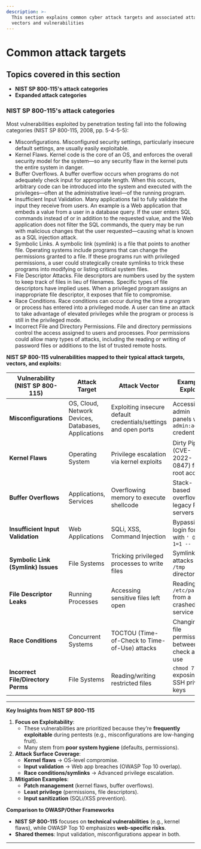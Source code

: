 ```yaml
---
description: >-
  This section explains common cyber attack targets and associated attack
  vectors and vulnerabilities
---
```


# Common attack targets

## Topics covered in this section

* **NIST SP 800-115's attack categories**
* **Expanded attack categories**

### NIST SP 800-115's attack categories

Most vulnerabilities exploited by penetration testing fall into the following categories (NIST SP 800-115, 2008, pp. 5-4-5-5):

* Misconfigurations. Misconfigured security settings, particularly insecure default settings, are usually easily exploitable.
* Kernel Flaws. Kernel code is the core of an OS, and enforces the overall security model for the system—so any security flaw in the kernel puts the entire system in danger.&#x20;
* Buffer Overflows. A buffer overflow occurs when programs do not adequately check input for appropriate length. When this occurs, arbitrary code can be introduced into the system and executed with the privileges—often at the administrative level—of the running program.
* Insufficient Input Validation. Many applications fail to fully validate the input they receive from users. An example is a Web application that embeds a value from a user in a database query. If the user enters SQL commands instead of or in addition to the requested value, and the Web application does not filter the SQL commands, the query may be run with malicious changes that the user requested—causing what is known as a SQL injection attack.
* Symbolic Links. A symbolic link (symlink) is a file that points to another file. Operating systems include programs that can change the permissions granted to a file. If these programs run with privileged permissions, a user could strategically create symlinks to trick these programs into modifying or listing critical system files.
* File Descriptor Attacks. File descriptors are numbers used by the system to keep track of files in lieu of filenames. Specific types of file descriptors have implied uses. When a privileged program assigns an inappropriate file descriptor, it exposes that file to compromise.
* Race Conditions. Race conditions can occur during the time a program or process has entered into a privileged mode. A user can time an attack to take advantage of elevated privileges while the program or process is still in the privileged mode.
* Incorrect File and Directory Permissions. File and directory permissions control the access assigned to users and processes. Poor permissions could allow many types of attacks, including the reading or writing of password files or additions to the list of trusted remote hosts.

**NIST SP 800-115 vulnerabilities mapped to their typical attack targets, vectors, and exploits:**

| **Vulnerability (NIST SP 800-115)** | **Attack Target**                                   | **Attack Vector**                                               | **Example Exploit**                                   |
| ----------------------------------- | --------------------------------------------------- | --------------------------------------------------------------- | ----------------------------------------------------- |
| **Misconfigurations**               | OS, Cloud, Network Devices, Databases, Applications | Exploiting insecure default credentials/settings and open ports | Accessing admin panels with `admin:admin` credentials |
| **Kernel Flaws**                    | Operating System                                    | Privilege escalation via kernel exploits                        | Dirty Pipe (CVE-2022-0847) for root access            |
| **Buffer Overflows**                | Applications, Services                              | Overflowing memory to execute shellcode                         | Stack-based overflow in legacy FTP servers            |
| **Insufficient Input Validation**   | Web Applications                                    | SQLi, XSS, Command Injection                                    | Bypassing login forms with `' OR 1=1 --`              |
| **Symbolic Link (Symlink) Issues**  | File Systems                                        | Tricking privileged processes to write files                    | Symlink attacks in `/tmp` directories                 |
| **File Descriptor Leaks**           | Running Processes                                   | Accessing sensitive files left open                             | Reading `/etc/passwd` from a crashed service          |
| **Race Conditions**                 | Concurrent Systems                                  | TOCTOU (Time-of-Check to Time-of-Use) attacks                   | Changing file permissions between check and use       |
| **Incorrect File/Directory Perms**  | File Systems                                        | Reading/writing restricted files                                | `chmod 777` exposing SSH private keys                 |

***

**Key Insights from NIST SP 800-115**

1. **Focus on Exploitability**:
   * These vulnerabilities are prioritized because they’re **frequently exploitable** during pentests (e.g., misconfigurations are low-hanging fruit).
   * Many stem from **poor system hygiene** (defaults, permissions).
2. **Attack Surface Coverage**:
   * **Kernel flaws** → OS-level compromise.
   * **Input validation** → Web app breaches (OWASP Top 10 overlap).
   * **Race conditions/symlinks** → Advanced privilege escalation.
3. **Mitigation Examples**:
   * **Patch management** (kernel flaws, buffer overflows).
   * **Least privilege** (permissions, file descriptors).
   * **Input sanitization** (SQLi/XSS prevention).

**Comparison to OWASP/Other Frameworks**

* **NIST SP 800-115** focuses on **technical vulnerabilities** (e.g., kernel flaws), while OWASP Top 10 emphasizes **web-specific risks**.
* **Shared themes**: Input validation, misconfigurations appear in both.

***

